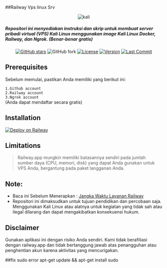 ##Railway Vps linux Srv
<p align="center"><img src="https://telegra.ph/file/e230062d84a86ddeaea75.jpg?resize=1024%2C555&amp;ssl=1" alt="kali"></p>
<h5 align="left"> Repositori ini menyediakan instruksi dan skrip untuk membuat server pribadi virtual (VPS) Kali Linux menggunakan image Kali Linux Docker, Railway, dan Ngrok. (Benar-benar gratis) </h5>

<center>

[![GitHub stars](https://img.shields.io/github/stars/fatahrnmods/vps-Railwai?style=social)](https://github.com/fatahrnmods/vps-Railwai/stargazers)
![GitHub fork](https://img.shields.io/github/forks/fatahrnmods/vps-Railwai?style=social)
[![License](https://img.shields.io/badge/license-MIT-blue.svg)](https://github.com/fatahrnmods/vps-Railwai/blob/master/LICENSE)
[![Version](https://img.shields.io/badge/version-1.0.0-green.svg)](https://github.com/fatahrnmods/vps-Railwai/releases)
[![Last Commit](https://img.shields.io/github/last-commit/fatahrnmods/vps-Railwai.svg)](https://github.com/fatahrnmods/vps-Railwai/commits/master)
 
</center>

## Prerequisites
Sebelum memulai, pastikan Anda memiliki yang berikut ini:<br>

` 1.Github account ` <br>
` 2.Railway account `<br>
` 3.Ngrok account ` <br>
(Anda dapat mendaftar secara gratis)

## Installation
[![Deploy on Railway](https://railway.app/button.svg)](https://railway.app/template/MXebrr?referralCode=AiTnq-)
## Limitations

<blockquote>
Railway.app mungkin memiliki batasannya sendiri pada jumlah sumber daya (CPU, memori, disk) yang dapat Anda gunakan untuk VPS Anda, bergantung pada paket langganan Anda.

</blockquote>

## Note:
* Baca ini Sebelum Menerapkan : [Jangka Waktu Layanan Railway](https://railway.app/legal/fair-use)
* Repositori ini dimaksudkan untuk tujuan pendidikan dan percobaan saja. Menggunakan Kali Linux atau alatnya untuk kegiatan yang tidak sah atau ilegal dilarang dan dapat mengakibatkan konsekuensi hukum.

## Disclaimer
Gunakan aplikasi ini dengan risiko Anda sendiri. Kami tidak berafiliasi dengan railway.app dan tidak bertanggung jawab atas penangguhan atau penghentian akun karena aktivitas yang mencurigakan.

##fix sudo error 
apt-get update && apt-get install sudo